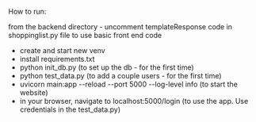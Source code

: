 How to run: 

from the backend directory - uncomment templateResponse code in shoppinglist.py file to use basic front end code
- create and start new venv
- install requirements.txt
- python init_db.py (to set up the db - for the first time)
- python test_data.py (to add a couple users - for the first time)
- uvicorn main:app --reload --port 5000 --log-level info   (to start the website)
- in your browser, navigate to localhost:5000/login (to use the app. Use credentials in the test_data.py)
